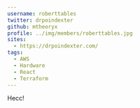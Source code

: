 ```yaml
---
username: roberttables
twitter: drpoindexter
github: mtheoryx
profile: ../img/members/roberttables.jpg
sites:
  - https://drpoindexter.com/
tags:
  - AWS
  - Hardware
  - React
  - Terraform
---
```


Hecc!
